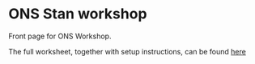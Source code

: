 # ONS Stan workshop 
Front page for ONS Workshop. 


The full worksheet, together with setup instructions, can be found [here](https://github.com/jasonhilton/ons_stan/blob/master/stan_workshop.md)


 


